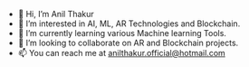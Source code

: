 - 👋 Hi, I’m Anil Thakur
- 👀 I’m interested in AI, ML, AR Technologies and Blockchain.
- 🌱 I’m currently learning various Machine learning Tools.
- 💞️ I’m looking to collaborate on AR and Blockchain projects.
- 📫 You can reach me at anilthakur.official@hotmail.com

<!---
anilxthakur/anilxthakur is a ✨ special ✨ repository because its `README.md` (this file) appears on your GitHub profile.
You can click the Preview link to take a look at your changes.
--->
